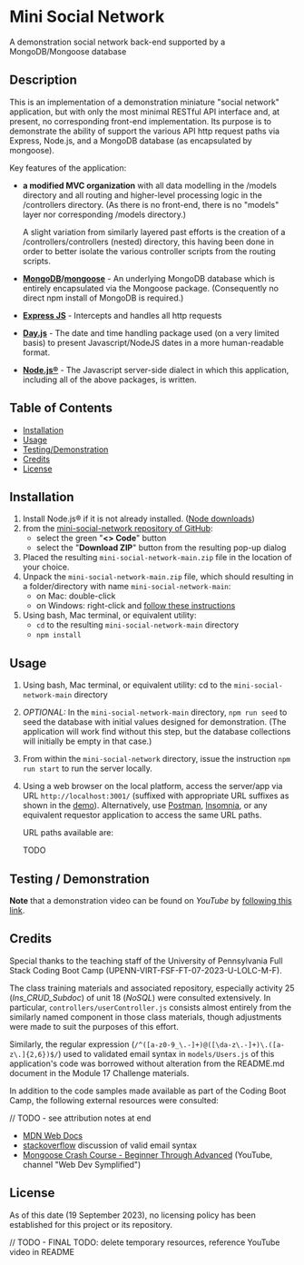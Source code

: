 # Mini Social Network

A demonstration social network back-end supported by a MongoDB/Mongoose database

## Description

This is an implementation of a demonstration miniature "social network" application, but with only the most minimal RESTful API interface and, at present, no corresponding front-end implementation.  Its purpose is to demonstrate the ability of support the various API http request paths via Express, Node.js, and a MongoDB database (as encapsulated by mongoose).


Key features of the application:
- **a modified MVC organization** with all data modelling in the /models directory and all routing and higher-level processing logic in the /controllers directory.  (As there is no front-end, there is no "models" layer nor corresponding /models directory.)
        
    A slight variation from similarly layered past efforts is the creation of a /controllers/controllers (nested) directory, this having been done in order to better isolate the various controller scripts from the routing scripts.  
    
- **[MongoDB](https://www.mongodb.com/)/[mongoose](https://mongoosejs.com/)** - An underlying MongoDB database which is entirely encapsulated via the Mongoose package.  (Consequently no direct npm install of MongoDB is required.)
- **[Express JS](https://expressjs.com/)** - Intercepts and handles all http requests
- **[Day.js](https://day.js.org/)** - The date and time handling package used (on a very limited basis) to present Javascript/NodeJS dates in a more human-readable format.
- **[Node.js®](https://nodejs.org/en)** - The Javascript server-side dialect in which this application, including all of the above packages, is written.

## Table of Contents

- [Installation](#installation)
- [Usage](#usage)
- [Testing/Demonstration](#testing--demonstration)
- [Credits](#credits)
- [License](#license)

## Installation

1. Install Node.js® if it is not already installed.    ([Node downloads](https://nodejs.org/en/download))
2. from the [mini-social-network repository of GitHub](https://github.com/stevreut/mini-social-network):
    - select the green "**<> Code**" button
    - select the "**Download ZIP**" button from the resulting pop-up dialog
3. Placed the resulting `mini-social-network-main.zip` file in the location of your choice.
4. Unpack the `mini-social-network-main.zip` file, which should resulting in a folder/directory with name `mini-social-network-main`:
    - on Mac: double-click
    - on Windows: right-click and [follow these instructions](https://support.microsoft.com/en-us/windows/zip-and-unzip-files-f6dde0a7-0fec-8294-e1d3-703ed85e7ebc)
5. Using bash, Mac terminal, or equivalent utility:
    - `cd` to the resulting `mini-social-network-main` directory
    - `npm install`

## Usage

1. Using bash, Mac terminal, or equivalent utility: cd to the `mini-social-network-main` directory
2. *OPTIONAL:* In the `mini-social-network-main` directory, `npm run seed` to seed the database with initial values designed for demonstration.  (The application will work find without this step, but the database collections will initially be empty in that case.)
3. From within the `mini-social-network` directory, issue the instruction `npm run start` to run the server locally.
4. Using a web browser on the local platform, access the server/app via URL `http://localhost:3001/` (suffixed with appropriate URL suffixes as shown in the [demo](TODO)).  Alternatively, use [Postman](https://www.postman.com/), [Insomnia](https://insomnia.rest/), or any equivalent requestor application to access the same URL paths.

   URL paths available are:

   TODO

## Testing / Demonstration

**Note** that a demonstration video can be found on *YouTube* by [following this link](https://www.youtube.com/watch?v=TODO).

## Credits

Special thanks to the teaching staff of the University of Pennsylvania Full Stack Coding Boot Camp (UPENN-VIRT-FSF-FT-07-2023-U-LOLC-M-F).

The class training materials and associated repository, especially activity 25 (*Ins_CRUD_Subdoc*) of unit 18 (*NoSQL*) were consulted extensively.  In particular, `controllers/userController.js` consists almost entirely from the similarly named component in those class materials, though adjustments were made to suit the purposes of this effort.

Similarly, the regular expression (`/^([a-z0-9_\.-]+)@([\da-z\.-]+)\.([a-z\.]{2,6})$/`) used to validated email syntax in `models/Users.js` of this application's code was borrowed without alteration from the README.md document in the Module 17 Challenge materials. 

In addition to the code samples made available as part of the Coding Boot Camp, the following external resources were consulted:

// TODO - see attribution notes at end

- [MDN Web Docs](https://developer.mozilla.org/en-US/)
- [stackoverflow](https://stackoverflow.com/questions/18022365/mongoose-validate-email-syntax) discussion of valid email syntax
- [Mongoose Crash Course - Beginner Through Advanced](https://www.youtube.com/watch?v=DZBGEVgL2eE)  (YouTube, channel "Web Dev Symplified")


## License

As of this date (19 September 2023), no licensing policy has been established for this project or its repository.







// TODO - FINAL TODO: delete temporary resources, reference YouTube video in README
